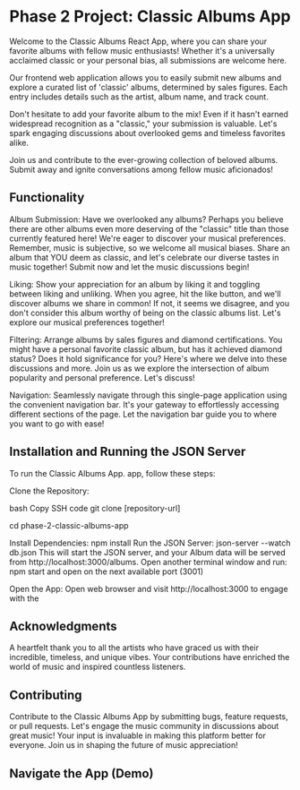 # Phase 2 Project: Classic Albums App
Welcome to the Classic Albums React App, where you can share your favorite albums with fellow music enthusiasts! Whether it's a universally acclaimed classic or your personal bias, all submissions are welcome here.

Our frontend web application allows you to easily submit new albums and explore a curated list of 'classic' albums, determined by sales figures. Each entry includes details such as the artist, album name, and track count.

Don't hesitate to add your favorite album to the mix! Even if it hasn't earned widespread recognition as a "classic," your submission is valuable. Let's spark engaging discussions about overlooked gems and timeless favorites alike.

Join us and contribute to the ever-growing collection of beloved albums. Submit away and ignite conversations among fellow music aficionados!

## Functionality
Album Submission: Have we overlooked any albums? Perhaps you believe there are other albums even more deserving of the "classic" title than those currently featured here! We're eager to discover your musical preferences. Remember, music is subjective, so we welcome all musical biases. Share an album that YOU deem as classic, and let's celebrate our diverse tastes in music together! Submit now and let the music discussions begin!

Liking: Show your appreciation for an album by liking it and toggling between liking and unliking. When you agree, hit the like button, and we'll discover albums we share in common! If not, it seems we disagree, and you don't consider this album worthy of being on the classic albums list. Let's explore our musical preferences together!

Filtering: Arrange albums by sales figures and diamond certifications. You might have a personal favorite classic album, but has it achieved diamond status? Does it hold significance for you? Here's where we delve into these discussions and more. Join us as we explore the intersection of album popularity and personal preference. Let's discuss!

Navigation: Seamlessly navigate through this single-page application using the convenient navigation bar. It's your gateway to effortlessly accessing different sections of the page. Let the navigation bar guide you to where you want to go with ease!

## Installation and Running the JSON Server
To run the Classic Albums App. app, follow these steps:

Clone the Repository:

bash
Copy SSH code 
git clone [repository-url]

cd phase-2-classic-albums-app

Install Dependencies:
npm install
Run the JSON Server:
json-server --watch db.json
This will start the JSON server, and your Album data will be served from http://localhost:3000/albums.
Open another terminal window and run: npm start and open on the next available port (3001)

Open the App:
Open web browser and visit http://localhost:3000 to engage with the

## Acknowledgments
A heartfelt thank you to all the artists who have graced us with their incredible, timeless, and unique vibes. Your contributions have enriched the world of music and inspired countless listeners.


## Contributing
Contribute to the Classic Albums App by submitting bugs, feature requests, or pull requests. Let's engage the music community in discussions about great music! Your input is invaluable in making this platform better for everyone. Join us in shaping the future of music appreciation!

## Navigate the App (Demo)
